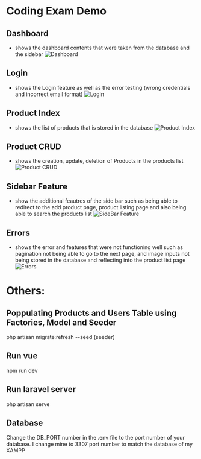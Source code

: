 # Coding Exam Demo

## Dashboard
- shows the dashboard contents that were taken from the database and the sidebar
![Dashboard](https://github.com/angelsantos-19/coding-be-exam/assets/157448314/e5ef3dd5-bf48-4ff3-a752-6fab3f7211b0)

## Login
- shows the Login feature as well as the error testing (wrong credentials and incorrect email format)
![Login](https://github.com/angelsantos-19/coding-be-exam/assets/157448314/7d648445-6bef-4d47-ac17-6b8d5e6e9e45)

## Product Index
- shows the list of products that is stored in the database
![Product Index](https://github.com/angelsantos-19/coding-be-exam/assets/157448314/93d18c9f-d32b-4860-8126-09ffb0220eb9)

## Product CRUD
- shows the creation, update, deletion of Products in the products list
![Product CRUD](https://github.com/angelsantos-19/coding-be-exam/assets/157448314/acb235e7-7529-4808-8681-6fd62bac0c46)

## Sidebar Feature
- show the additional feautres of the side bar such as being able to redirect to the add product page, product listing page and also being able to search the products list
![SideBar Feature](https://github.com/angelsantos-19/coding-be-exam/assets/157448314/235ccc79-d702-4e90-a16b-740bd7d7d25d)

## Errors
- shows the error and features that were not functioning well such as pagination not being able to go to the next page, and image inputs not being stored in the database and reflecting into the product list page
![Errors](https://github.com/angelsantos-19/coding-be-exam/assets/157448314/5554baf9-c949-491b-91f3-d7c19bdf82ba)


# Others:
## Poppulating Products and Users Table using Factories, Model and Seeder
php artisan migrate:refresh --seed (seeder)

## Run vue
npm run dev

## Run laravel server
php artisan serve

## Database
Change the DB_PORT number in the .env file to the port number of your database. I change mine to 3307 port number to match the database of my XAMPP 

